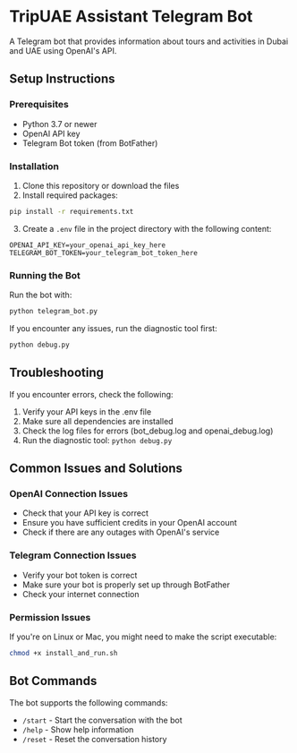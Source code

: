 # TripUAE Assistant Telegram Bot

A Telegram bot that provides information about tours and activities in Dubai and UAE using OpenAI's API.

## Setup Instructions

### Prerequisites

- Python 3.7 or newer
- OpenAI API key
- Telegram Bot token (from BotFather)

### Installation

1. Clone this repository or download the files
2. Install required packages:

```bash
pip install -r requirements.txt
```

3. Create a `.env` file in the project directory with the following content:

```
OPENAI_API_KEY=your_openai_api_key_here
TELEGRAM_BOT_TOKEN=your_telegram_bot_token_here
```

### Running the Bot

Run the bot with:

```bash
python telegram_bot.py
```

If you encounter any issues, run the diagnostic tool first:

```bash
python debug.py
```

## Troubleshooting

If you encounter errors, check the following:

1. Verify your API keys in the .env file
2. Make sure all dependencies are installed
3. Check the log files for errors (bot_debug.log and openai_debug.log)
4. Run the diagnostic tool: `python debug.py`

## Common Issues and Solutions

### OpenAI Connection Issues

- Check that your API key is correct
- Ensure you have sufficient credits in your OpenAI account
- Check if there are any outages with OpenAI's service

### Telegram Connection Issues

- Verify your bot token is correct
- Make sure your bot is properly set up through BotFather
- Check your internet connection

### Permission Issues

If you're on Linux or Mac, you might need to make the script executable:

```bash
chmod +x install_and_run.sh
```

## Bot Commands

The bot supports the following commands:

- `/start` - Start the conversation with the bot
- `/help` - Show help information
- `/reset` - Reset the conversation history
